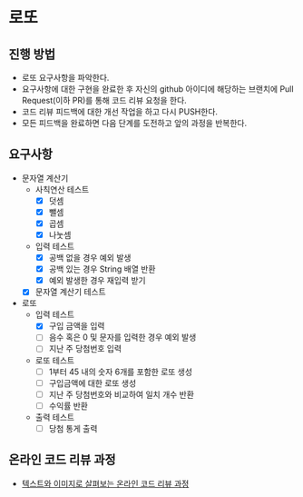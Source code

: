 # 로또
## 진행 방법
* 로또 요구사항을 파악한다.
* 요구사항에 대한 구현을 완료한 후 자신의 github 아이디에 해당하는 브랜치에 Pull Request(이하 PR)를 통해 코드 리뷰 요청을 한다.
* 코드 리뷰 피드백에 대한 개선 작업을 하고 다시 PUSH한다.
* 모든 피드백을 완료하면 다음 단계를 도전하고 앞의 과정을 반복한다.

## 요구사항
- 문자열 계산기
    - 사칙연산 테스트
        - [x] 덧셈
        - [x] 뺄셈
        - [x] 곱셈
        - [x] 나눗셈
    - 입력 테스트
        - [x] 공백 없을 경우 예외 발생
        - [x] 공백 있는 경우 String 배열 반환
        - [x] 예외 발생한 경우 재입력 받기
    - [x] 문자열 계산기 테스트
- 로또
    - 입력 테스트
        - [x] 구입 금액을 입력
        - [ ] 음수 혹은 0 및 문자를 입력한 경우 예외 발생
        - [ ] 지난 주 당첨번호 입력
    - 로또 테스트
        - [ ] 1부터 45 내의 숫자 6개를 포함한 로또 생성
        - [ ] 구입금액에 대한 로또 생성
        - [ ] 지난 주 당첨번호와 비교하여 일치 개수 반환
        - [ ] 수익률 반환
    - 출력 테스트
        - [ ] 당첨 통게 출력

## 온라인 코드 리뷰 과정
* [텍스트와 이미지로 살펴보는 온라인 코드 리뷰 과정](https://github.com/next-step/nextstep-docs/tree/master/codereview)